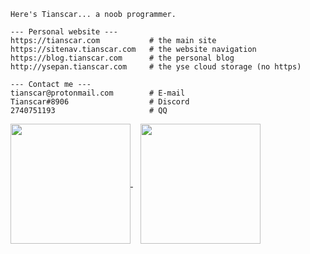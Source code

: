 ```
Here's Tianscar... a noob programmer.

--- Personal website ---
https://tianscar.com           # the main site
https://sitenav.tianscar.com   # the website navigation
https://blog.tianscar.com      # the personal blog
http://ysepan.tianscar.com     # the yse cloud storage (no https)

--- Contact me ---
tianscar@protonmail.com        # E-mail
Tianscar#8906                  # Discord
2740751193                     # QQ
```

<a href="https://github.com/anuraghazra/github-readme-stats">
  <img align="center" height="192" src="https://github-readme-stats.vercel.app/api?username=Tianscar" />
</a>
&nbsp;&nbsp;
<a href="https://github.com/anuraghazra/convoychat">
  <img align="center" height="192" src="https://github-readme-stats.vercel.app/api/top-langs/?username=Tianscar&langs_count=8&layout=compact" />
</a>
